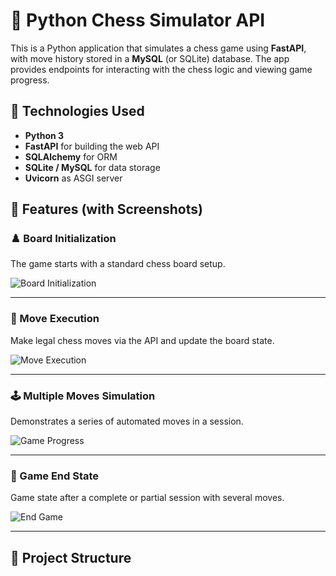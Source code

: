 # 🧠 Python Chess Simulator API

This is a Python application that simulates a chess game using **FastAPI**, with move history stored in a **MySQL** (or SQLite) database. The app provides endpoints for interacting with the chess logic and viewing game progress.

## 🚀 Technologies Used

- **Python 3**
- **FastAPI** for building the web API
- **SQLAlchemy** for ORM
- **SQLite / MySQL** for data storage
- **Uvicorn** as ASGI server

## 📸 Features (with Screenshots)

### ♟️ Board Initialization
The game starts with a standard chess board setup.

![Board Initialization](images/1.png)

---

### 🔁 Move Execution
Make legal chess moves via the API and update the board state.

![Move Execution](images/2.png)

---

### 🕹️ Multiple Moves Simulation
Demonstrates a series of automated moves in a session.

![Game Progress](images/3.png)

---

### 🏁 Game End State
Game state after a complete or partial session with several moves.

![End Game](images/4.png)

---

## 📂 Project Structure


